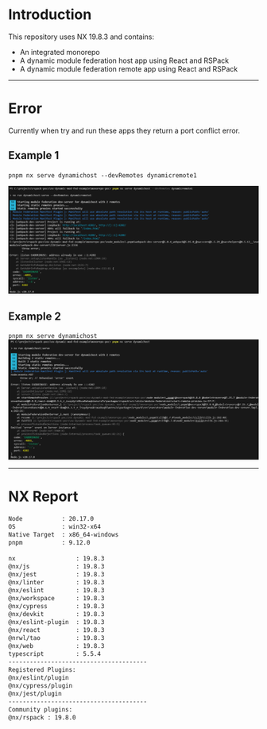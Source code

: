 # Introduction

This repository uses NX 19.8.3 and contains:

- An integrated monorepo
- A dynamic module federation host app using React and RSPack
- A dynamic module federation remote app using React and RSPack

---

# Error

Currently when try and run these apps they return a port conflict error.

## Example 1

`pnpm nx serve dynamichost --devRemotes dynamicremote1`

![alt text](./assets/error1.png)

## Example 2

`pnpm nx serve dynamichost`
![alt text](./assets/error2.png)

---

# NX Report

```
Node           : 20.17.0
OS             : win32-x64
Native Target  : x86_64-windows
pnpm           : 9.12.0

nx                 : 19.8.3
@nx/js             : 19.8.3
@nx/jest           : 19.8.3
@nx/linter         : 19.8.3
@nx/eslint         : 19.8.3
@nx/workspace      : 19.8.3
@nx/cypress        : 19.8.3
@nx/devkit         : 19.8.3
@nx/eslint-plugin  : 19.8.3
@nx/react          : 19.8.3
@nrwl/tao          : 19.8.3
@nx/web            : 19.8.3
typescript         : 5.5.4
---------------------------------------
Registered Plugins:
@nx/eslint/plugin
@nx/cypress/plugin
@nx/jest/plugin
---------------------------------------
Community plugins:
@nx/rspack : 19.8.0
```
